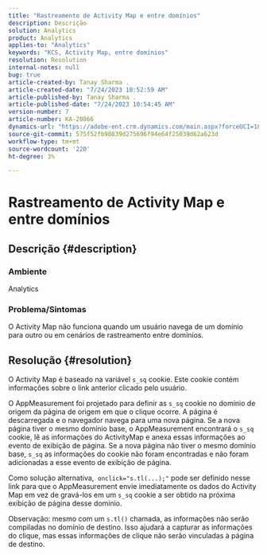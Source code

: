 ```yaml
---
title: "Rastreamento de Activity Map e entre domínios"
description: Descrição
solution: Analytics
product: Analytics
applies-to: "Analytics"
keywords: "KCS, Activity Map, entre domínios"
resolution: Resolution
internal-notes: null
bug: true
article-created-by: Tanay Sharma .
article-created-date: "7/24/2023 10:52:59 AM"
article-published-by: Tanay Sharma .
article-published-date: "7/24/2023 10:54:45 AM"
version-number: 7
article-number: KA-20866
dynamics-url: "https://adobe-ent.crm.dynamics.com/main.aspx?forceUCI=1&pagetype=entityrecord&etn=knowledgearticle&id=82ae1840-102a-ee11-bdf4-6045bd006239"
source-git-commit: 575f52fb90839d275696f94e64f25039d62a623d
workflow-type: tm+mt
source-wordcount: '220'
ht-degree: 3%

---
```


# Rastreamento de Activity Map e entre domínios

## Descrição {#description}


### Ambiente

Analytics

### Problema/Sintomas

O Activity Map não funciona quando um usuário navega de um domínio para outro ou em cenários de rastreamento entre domínios.


## Resolução {#resolution}


O Activity Map é baseado na variável `s_sq` cookie. Este cookie contém informações sobre o link anterior clicado pelo usuário.

O AppMeasurement foi projetado para definir as `s_sq` cookie no domínio de origem da página de origem em que o clique ocorre. A página é descarregada e o navegador navega para uma nova página. Se a nova página tiver o mesmo domínio base, o AppMeasurement encontrará o `s_sq` cookie, lê as informações do ActivityMap e anexa essas informações ao evento de exibição de página. Se a nova página não tiver o mesmo domínio base, `s_sq` as informações do cookie não foram encontradas e não foram adicionadas a esse evento de exibição de página.

Como solução alternativa,  `onclick="s.tl(...);"` pode ser definido nesse link para que o AppMeasurement envie imediatamente os dados do Activity Map em vez de gravá-los em um `s_sq` cookie a ser obtido na próxima exibição de página desse domínio.



Observação: mesmo com um `s.tl()` chamada, as informações não serão compiladas no domínio de destino. Isso ajudará a capturar as informações do clique, mas essas informações de clique não serão vinculadas à página de destino.




